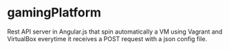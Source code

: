 # gamingPlatform
Rest API server in Angular.js that spin automatically a VM using Vagrant and VirtualBox everytime it receives a POST request with a json config file.
